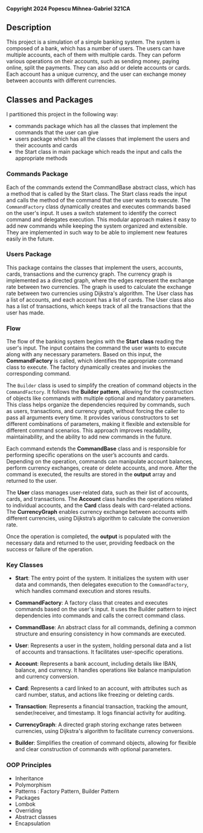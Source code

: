 #### Copyright 2024 Popescu Mihnea-Gabriel 321CA

## Description
This project is a simulation of a simple banking system. The system is composed of a bank,
which has a number of users. The users can have multiple accounts, each of them with multiple
cards. They can peform various operations on their accounts, such as sending money, paying online,
split the payments. They can also add or delete accounts or cards. Each account has a unique currency,
and the user can exchange money between accounts with different currencies.

## Classes and Packages
I partitioned this project in the following way:
- commands package which has all the classes that implement the commands that the user can give
- users package which has all the classes that implement the users and their accounts and cards
- the Start class in main package which reads the input and calls the appropriate methods

### Commands Package
Each of the commands extend the CommandBase abstract class, which has a method that is
called by the Start class. The Start class reads the input and calls the method of the
command that the user wants to execute. The `CommandFactory` class dynamically creates
and executes commands based on the user's input. It uses a switch statement to identify
the correct command and delegates execution. This modular approach makes it easy to add
new commands while keeping the system organized and extensible. They are implemented in
such way to be able to implement new features easily in the future.

### Users Package
This package contains the classes that implement the users, accounts, cards, transactions and
the currency graph. The currency graph is implemented as a directed graph, where the edges
represent the exchange rate between two currencies. The graph is used to calculate the exchange
rate between two currencies using Dijkstra's algorithm. The User class has a list of accounts,
and each account has a list of cards. The User class also has a list of transactions, which
keeps track of all the transactions that the user has made.

### Flow
The flow of the banking system begins with the **Start class** reading the user's input.
The input contains the command the user wants to execute along with any necessary parameters.
Based on this input, the **CommandFactory** is called, which identifies the appropriate
command class to execute. The factory dynamically creates and invokes the corresponding command.

The `Builder` class is used to simplify the creation of command objects in the `CommandFactory`.
It follows the **Builder pattern**, allowing for the construction of objects like commands
with multiple optional and mandatory parameters. This class helps organize the dependencies required
by commands, such as users, transactions, and currency graph, without forcing the caller to pass all
arguments every time. It provides various constructors to set different combinations of parameters,
making it flexible and extensible for different command scenarios. This approach improves readability,
maintainability, and the ability to add new commands in the future.

Each command extends the **CommandBase** class and is responsible for performing specific
operations on the user’s accounts and cards. Depending on the operation, commands can manipulate
account balances, perform currency exchanges, create or delete accounts, and more. After the command
is executed, the results are stored in the **output** array and returned to the user.

The **User** class manages user-related data, such as their list of accounts, cards, and transactions.
The **Account** class handles the operations related to individual accounts, and the **Card** class
deals with card-related actions. The **CurrencyGraph** enables currency exchange between accounts
with different currencies, using Dijkstra’s algorithm to calculate the conversion rate.

Once the operation is completed, the **output** is populated with the necessary data and returned
to the user, providing feedback on the success or failure of the operation.

### Key Classes
- **Start**: The entry point of the system. It initializes the system with user data and commands,
then delegates execution to the `CommandFactory`, which handles command execution and stores results.

- **CommandFactory**: A factory class that creates and executes commands based on the user's input.
It uses the Builder pattern to inject dependencies into commands and calls the correct command class.

- **CommandBase**: An abstract class for all commands, defining a common structure and ensuring
consistency in how commands are executed.

- **User**: Represents a user in the system, holding personal data and a list of accounts and
transactions. It facilitates user-specific operations.

- **Account**: Represents a bank account, including details like IBAN, balance, and currency.
It handles operations like balance manipulation and currency conversion.

- **Card**: Represents a card linked to an account, with attributes such as card number, status,
and actions like freezing or deleting cards.

- **Transaction**: Represents a financial transaction, tracking the amount, sender/receiver,
and timestamp. It logs financial activity for auditing.

- **CurrencyGraph**: A directed graph storing exchange rates between currencies, using Dijkstra's
algorithm to facilitate currency conversions.

- **Builder**: Simplifies the creation of command objects, allowing for flexible and clear
construction of commands with optional parameters.

### OOP Principles
- Inheritance
- Polymorphism
- Patterns : Factory Pattern, Builder Pattern
- Packages
- Lombok
- Overriding
- Abstract classes
- Encapsulation